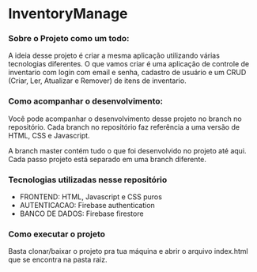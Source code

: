 # InventoryManage

### Sobre o Projeto como um todo:

A ideia desse projeto é criar a mesma aplicação utilizando várias tecnologias diferentes. O que vamos criar é uma aplicação de controle de inventario com login com email e senha, cadastro de usuário e um CRUD (Criar, Ler, Atualizar e Remover) de itens de inventario.

### Como acompanhar o desenvolvimento:

Você pode acompanhar o desenvolvimento desse projeto no branch no repositório. Cada branch no repositório faz referência a uma versão de HTML, CSS e Javascript.

A branch master contém tudo o que foi desenvolvido no projeto até aqui. Cada passo projeto está separado em uma branch diferente.

### Tecnologias utilizadas nesse repositório

* FRONTEND: HTML, Javascript e CSS puros
* AUTENTICACAO: Firebase authentication
* BANCO DE DADOS: Firebase firestore

### Como executar o projeto

Basta clonar/baixar o projeto pra tua máquina e abrir o arquivo index.html que se encontra na pasta raiz.
